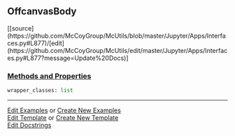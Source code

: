 ## <a id="McUtils.Jupyter.Apps.Interfaces.OffcanvasBody">OffcanvasBody</a> 
<div class="docs-source-link" markdown="1">
[[source](https://github.com/McCoyGroup/McUtils/blob/master/Jupyter/Apps/Interfaces.py#L877)/[edit](https://github.com/McCoyGroup/McUtils/edit/master/Jupyter/Apps/Interfaces.py#L877?message=Update%20Docs)]
</div>



<div class="collapsible-section">
 <div class="collapsible-section collapsible-section-header" markdown="1">
 
### <a class="collapse-link" data-toggle="collapse" href="#methods">Methods and Properties</a> <a class="float-right" data-toggle="collapse" href="#methods"><i class="fa fa-chevron-down"></i></a>

 </div>
 <div class="collapsible-section collapsible-section-body collapse" id="methods" markdown="1">

```python
wrapper_classes: list
```


 </div>
</div>




___

[Edit Examples](https://github.com/McCoyGroup/McUtils/edit/gh-pages/ci/examples/McUtils/Jupyter/Apps/Interfaces/OffcanvasBody.md) or 
[Create New Examples](https://github.com/McCoyGroup/McUtils/new/gh-pages/?filename=ci/examples/McUtils/Jupyter/Apps/Interfaces/OffcanvasBody.md) <br/>
[Edit Template](https://github.com/McCoyGroup/McUtils/edit/gh-pages/ci/docs/McUtils/Jupyter/Apps/Interfaces/OffcanvasBody.md) or 
[Create New Template](https://github.com/McCoyGroup/McUtils/new/gh-pages/?filename=ci/docs/templates/McUtils/Jupyter/Apps/Interfaces/OffcanvasBody.md) <br/>
[Edit Docstrings](https://github.com/McCoyGroup/McUtils/edit/master/Jupyter/Apps/Interfaces.py#L877?message=Update%20Docs)